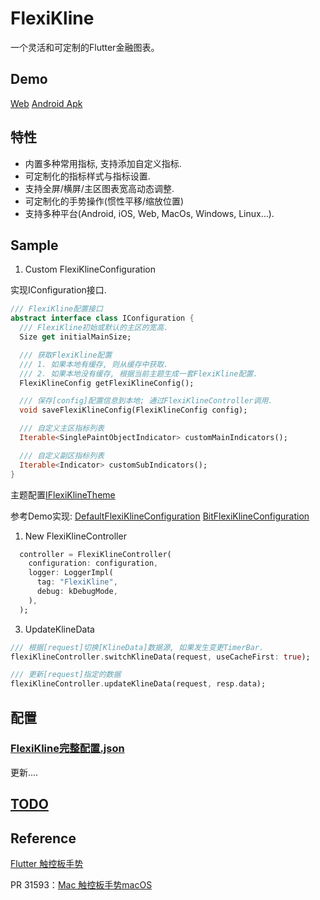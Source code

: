 # FlexiKline

一个灵活和可定制的Flutter金融图表。

## Demo

[Web](https://flexikline.github.io/#/demo)
[Android Apk](./doc/FlexiKline-1.0.6-release.apk)

## 特性

+ 内置多种常用指标, 支持添加自定义指标.
+ 可定制化的指标样式与指标设置.
+ 支持全屏/横屏/主区图表宽高动态调整.
+ 可定制化的手势操作(惯性平移/缩放位置)
+ 支持多种平台(Android, iOS, Web, MacOs, Windows, Linux...).


## Sample

1. Custom FlexiKlineConfiguration

实现IConfiguration接口.
```dart
/// FlexiKline配置接口
abstract interface class IConfiguration {
  /// FlexiKline初始或默认的主区的宽高.
  Size get initialMainSize;

  /// 获取FlexiKline配置
  /// 1. 如果本地有缓存, 则从缓存中获取.
  /// 2. 如果本地没有缓存, 根据当前主题生成一套FlexiKline配置.
  FlexiKlineConfig getFlexiKlineConfig();

  /// 保存[config]配置信息到本地; 通过FlexiKlineController调用.
  void saveFlexiKlineConfig(FlexiKlineConfig config);

  /// 自定义主区指标列表
  Iterable<SinglePaintObjectIndicator> customMainIndicators();

  /// 自定义副区指标列表
  Iterable<Indicator> customSubIndicators();
}
```
主题配置[IFlexiKlineTheme](https://github.com/FlexiKline/FlexiKline/blob/main/lib/src/framework/configuration.dart#L24)

参考Demo实现:
[DefaultFlexiKlineConfiguration](https://github.com/FlexiKline/FlexiKline/blob/main/example/lib/src/providers/default_kline_config.dart#L120) 
[BitFlexiKlineConfiguration](https://github.com/FlexiKline/FlexiKline/blob/main/example/lib/src/providers/bit_kline_config.dart#L163)


1. New FlexiKlineController

```dart
  controller = FlexiKlineController(
    configuration: configuration,
    logger: LoggerImpl(
      tag: "FlexiKline",
      debug: kDebugMode,
    ),
  );
```

3. UpdateKlineData
```dart
/// 根据[request]切换[KlineData]数据源, 如果发生变更TimerBar.
flexiKlineController.switchKlineData(request, useCacheFirst: true);

/// 更新[request]指定的数据
flexiKlineController.updateKlineData(request, resp.data);
```

## 配置

### [FlexiKline完整配置.json](./doc/default_flexi_kline_configuration.json)

更新....


## [TODO](./TODO.md)

## Reference

[Flutter 触控板手势](https://docs.google.com/document/d/1oRvebwjpsC3KlxN1gOYnEdxtNpQDYpPtUFAkmTUe-K8/edit?resourcekey=0-pt4_T7uggSTrsq2gWeGsYQ)

PR 31593：[Mac 触控板手势macOS](https://github.com/flutter/engine/pull/31593)